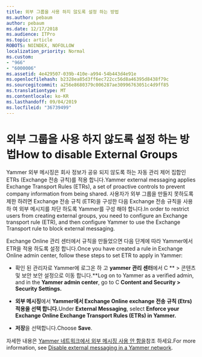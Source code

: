 ```yaml
---
title: 외부 그룹을 사용 하지 않도록 설정 하는 방법
ms.author: pebaum
author: pebaum
ms.date: 12/17/2018
ms.audience: ITPro
ms.topic: article
ROBOTS: NOINDEX, NOFOLLOW
localization_priority: Normal
ms.custom:
- "966"
- "6000006"
ms.assetid: 4e429507-039b-410e-a994-54b443d4e91e
ms.openlocfilehash: b2328ea85d3ff6ec722cc56d8a46395d8438f79c
ms.sourcegitcommit: a256e8680379c006287ae30996763051c4d9ff85
ms.translationtype: MT
ms.contentlocale: ko-KR
ms.lasthandoff: 09/04/2019
ms.locfileid: "36739499"
---
```

# <a name="how-to-disable-external-groups"></a><span data-ttu-id="15e2e-102">외부 그룹을 사용 하지 않도록 설정 하는 방법</span><span class="sxs-lookup"><span data-stu-id="15e2e-102">How to disable External Groups</span></span>

<span data-ttu-id="15e2e-103">Yammer 외부 메시징은 회사 정보가 공유 되지 않도록 하는 자동 관리 제어 집합인 ETRs (Exchange 전송 규칙)를 적용 합니다.</span><span class="sxs-lookup"><span data-stu-id="15e2e-103">Yammer external messaging applies Exchange Transport Rules (ETRs), a set of proactive controls to prevent company information from being shared.</span></span> <span data-ttu-id="15e2e-104">사용자가 외부 그룹을 만들지 못하도록 제한 하려면 Exchange 전송 규칙 (ETR)을 구성한 다음 Exchange 전송 규칙을 사용 하 여 외부 메시지를 차단 하도록 Yammer를 구성 해야 합니다.</span><span class="sxs-lookup"><span data-stu-id="15e2e-104">In order to restrict users from creating external groups, you need to configure an Exchange transport rule (ETR), and then configure Yammer to use the Exchange Transport rule to block external messaging.</span></span>
  
<span data-ttu-id="15e2e-105">Exchange Online 관리 센터에서 규칙을 만들었으면 다음 단계에 따라 Yammer에서 ETR을 적용 하도록 설정 합니다.</span><span class="sxs-lookup"><span data-stu-id="15e2e-105">Once you have created a rule in Exchange Online admin center, follow these steps to set ETR to apply in Yammer:</span></span>
  
- <span data-ttu-id="15e2e-106">확인 된 관리자로 Yammer에 로그온 하 고 **yammer 관리 센터**에서 C \*\* \> 콘텐츠 및 보안 보안 설정으로 이동 합니다.\*\*</span><span class="sxs-lookup"><span data-stu-id="15e2e-106">Log on to Yammer as a verified admin, and in the **Yammer admin center**, go to C **Content and Security \> Security Settings.**</span></span>

- <span data-ttu-id="15e2e-107">**외부 메시징**에서 **Yammer에서 Exchange Online exchange 전송 규칙 (Etrs) 적용을 선택 합니다.**</span><span class="sxs-lookup"><span data-stu-id="15e2e-107">Under **External Messaging**, select **Enforce your Exchange Online Exchange Transport Rules (ETRs) in Yammer.**</span></span>

- <span data-ttu-id="15e2e-108">**저장**을 선택합니다.</span><span class="sxs-lookup"><span data-stu-id="15e2e-108">Choose **Save**.</span></span>

<span data-ttu-id="15e2e-109">자세한 내용은 [Yammer 네트워크에서 외부 메시징 사용 안 함을](https://docs.microsoft.com/yammer/work-with-external-users/disable-external-messaging)참조 하세요.</span><span class="sxs-lookup"><span data-stu-id="15e2e-109">For more information, see [Disable external messaging in a Yammer network](https://docs.microsoft.com/yammer/work-with-external-users/disable-external-messaging).</span></span>
  